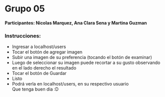 # Grupo 05 

#### Participantes: Nicolas Marquez, Ana Clara Sena y Martina Guzman

### Instrucciones:
- Ingresar a localhost/users
- Tocar el botón de agregar imagen 
- Subir una imagen de su preferencia (tocando el botón de examinar)
- Luego de seleccionar su imagen puede recortar a su gusto
observando en el lado derecho el resultado
- Tocar el botón de Guardar 
- Listo
- Podrá verla en localhost/users, en su respectivo usuario
Que tenga buen dia :D